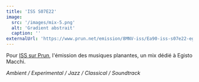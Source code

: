 ```yaml
---
title: 'ISS S07E22'
image:
  src: '/images/mix-5.png'
  alt: 'Gradient abstrait'
  caption: ''
externalUrl: 'https://www.prun.net/emission/8MNV-iss/Ea90-iss-s07e22-egisto-macchi'
---
```


Pour [ISS sur Prun](https://www.prun.net/emission/8MNV-iss), l'émission des musiques planantes, un mix dédié à Egisto Macchi.

_Ambient / Experimental / Jazz / Classical / Soundtrack_
